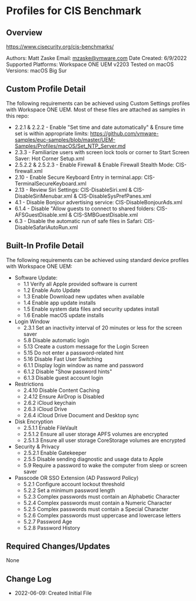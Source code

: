 # Profiles for CIS Benchmark 


## Overview
<!-- Summary Start -->
https://www.cisecurity.org/cis-benchmarks/

Authors: Matt Zaske
Email: mzaske@vmware.com
Date Created: 6/9/2022
Supported Platforms: Workspace ONE UEM v2203
Tested on macOS Versions: macOS Big Sur
<!-- Summary End -->

## Custom Profile Detail

The following requirements can be achieved using Custom Settings profiles with Workspace ONE UEM. Most of these files are attached as samples in this repo:

- 2.2.1 & 2.2.2 - Enable "Set time and date automatically" & Ensure time set is within appropriate limits: https://github.com/vmware-samples/euc-samples/blob/master/UEM-Samples/Profiles/macOS/Set_NTP_Server.md
- 2.3.3 - Familiarize users with screen lock tools or corner to Start Screen Saver: Hot Corner Setup.xml
- 2.5.2.2 & 2.5.2.3 - Enable Firewall & Enable Firewall Stealth Mode: CIS-firewall.xml
- 2.10 - Enable Secure Keyboard Entry in terminal.app: CIS-TerminalSecureKeyboard.xml
- 2.13 - Review Siri Settings: CIS-DisableSiri.xml & CIS-DisableSiriMenubar.xml & CIS-DisableSysPrefPanes.xml
- 4.1 - Disable Bonjour advertising service: CIS-DisableBonjourAds.xml
- 6.1.4 - Disable "Allow guests to connect to shared folders: CIS-AFSGuestDisable.xml & CIS-SMBGuestDisable.xml
- 6.3 - Disable the automatic run of safe files in Safari: CIS-DisableSafariAutoRun.xml

## Built-In Profile Detail

The following requirements can be achieved using standard device profiles with Workspace ONE UEM:

- Software Update:
  - 1.1 Verify all Apple provided software is current
  - 1.2 Enable Auto Update
  - 1.3 Enable Download new updates when available
  - 1.4 Enable app update installs
  - 1.5 Enable system data files and security updates install
  - 1.6 Enable macOS update installs
- Login Window
  - 2.3.1 Set an inactivity interval of 20 minutes or less for the screen saver 
  - 5.8 Disable automatic login
  - 5.13 Create a custom message for the Login Screen
  - 5.15 Do not enter a password-related hint
  - 5.16 Disable Fast User Switching
  - 6.1.1 Display login window as name and password
  - 6.1.2 Disable "Show password hints"
  - 6.1.3 Disable guest account login
- Restrictions
  - 2.4.10 Disable Content Caching
  - 2.4.12 Ensure AirDrop is Disabled
  - 2.6.2 iCloud keychain
  - 2.6.3 iCloud Drive
  - 2.6.4 iCloud Drive Document and Desktop sync
- Disk Encryption
  - 2.5.1.1 Enable FileVault
  - 2.5.1.2 Ensure all user storage APFS volumes are encrypted
  - 2.5.1.3 Ensure all user storage CoreStorage volumes are encrypted
- Security & Privacy
  - 2.5.2.1 Enable Gatekeeper
  - 2.5.5 Disable sending diagnostic and usage data to Apple
  - 5.9 Require a password to wake the computer from sleep or screen saver
- Passcode OR SSO Extension (AD Password Policy)
  - 5.2.1 Configure account lockout threshold
  - 5.2.2 Set a minimum password length
  - 5.2.3 Complex passwords must contain an Alphabetic Character
  - 5.2.4 Complex passwords must contain a Numeric Character
  - 5.2.5 Complex passwords must contain a Special Character
  - 5.2.6 Complex passwords must uppercase and lowercase letters
  - 5.2.7 Password Age
  - 5.2.8 Password History

## Required Changes/Updates

None

## Change Log

- 2022-06-09: Created Initial File
